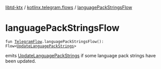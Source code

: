 [libtd-ktx](../index.md) / [kotlinx.telegram.flows](index.md) / [languagePackStringsFlow](./language-pack-strings-flow.md)

# languagePackStringsFlow

`fun `[`TelegramFlow`](../kotlinx.telegram.core/-telegram-flow/index.md)`.languagePackStringsFlow(): Flow<`[`UpdateLanguagePackStrings`](https://tdlibx.github.io/td/docs/org/drinkless/td/libcore/telegram/TdApi.UpdateLanguagePackStrings.html)`>`

emits [UpdateLanguagePackStrings](https://tdlibx.github.io/td/docs/org/drinkless/td/libcore/telegram/TdApi.UpdateLanguagePackStrings.html) if some language pack strings have been updated.


